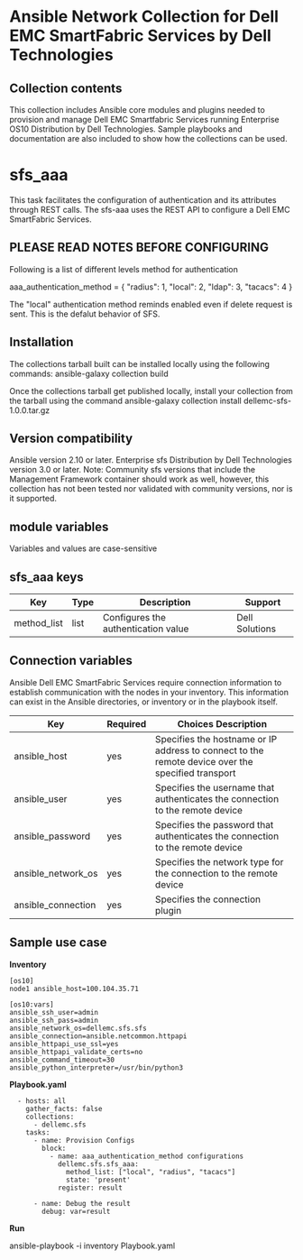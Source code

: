Ansible Network Collection for Dell EMC SmartFabric Services by Dell Technologies
=================================================================================

Collection contents
-------------------
This collection includes Ansible core modules and plugins needed to provision and manage Dell EMC Smartfabric Services running Enterprise OS10 Distribution by Dell Technologies. Sample playbooks and documentation are also included to show how the collections can be used.

sfs_aaa
=======
This task facilitates the configuration of authentication and its attributes through REST calls. The sfs-aaa uses the REST API to configure a Dell EMC SmartFabric Services. 

PLEASE READ NOTES BEFORE CONFIGURING
------------------------------------
Following is a list of different levels method for authentication

aaa_authentication_method = {
"radius": 1,
"local": 2,
"ldap": 3,
"tacacs": 4
}

The "local" authentication method reminds enabled even if delete request is sent. This is the defalut behavior of SFS.

Installation
------------
The collections tarball built can be installed locally using the following commands:
ansible-galaxy collection build

Once the collections tarball get published locally, install your collection from the tarball using the command
ansible-galaxy collection install dellemc-sfs-1.0.0.tar.gz

Version compatibility
---------------------
Ansible version 2.10 or later.
Enterprise sfs Distribution by Dell Technologies version 3.0 or later.
Note: Community sfs  versions that include the Management Framework container should work as well, however, this collection has not been tested nor validated with community versions, nor is it supported.

module variables
----------------
Variables and values are case-sensitive

sfs_aaa keys
------------
Key		      |	Type	|	Description			    |	Support        |
----------------------|---------|-------------------------------------------|------------------|
method_list	      |	list	| Configures the authentication value      |	Dell Solutions |

Connection variables
--------------------
Ansible Dell EMC SmartFabric Services require connection information to establish communication with the nodes in your inventory. This information can exist in the Ansible directories, or inventory or in the playbook itself.

Key		    |	Required   |            	Choices	Description								    |
--------------------|--------------|--------------------------------------------------------------------------------------------------------|
ansible_host	    |	yes	   |	Specifies the hostname or IP address to connect to the remote device over the specified transport  |
ansible_user	    |	yes	   |	Specifies the username that authenticates the connection to the remote device			    |	
ansible_password    |	yes	   |	Specifies the password that authenticates the connection to the remote device			    |
ansible_network_os  |	yes	   |	Specifies the network type for the connection to the remote device			            |
ansible_connection  |	yes	   |	Specifies the connection plugin                                                                     |

Sample use case
---------------

**Inventory**

	[os10]
	node1 ansible_host=100.104.35.71 
 
	[os10:vars]
	ansible_ssh_user=admin
	ansible_ssh_pass=admin
	ansible_network_os=dellemc.sfs.sfs
	ansible_connection=ansible.netcommon.httpapi
	ansible_httpapi_use_ssl=yes
	ansible_httpapi_validate_certs=no
	ansible_command_timeout=30
	ansible_python_interpreter=/usr/bin/python3

**Playbook.yaml**

      - hosts: all
        gather_facts: false
        collections: 
          - dellemc.sfs
        tasks:
          - name: Provision Configs
            block:
              - name: aaa_authentication_method configurations
                dellemc.sfs.sfs_aaa:
                  method_list: ["local", "radius", "tacacs"]	
                  state: 'present'
                register: result

          - name: Debug the result
            debug: var=result
             	
**Run**

ansible-playbook -i inventory Playbook.yaml




